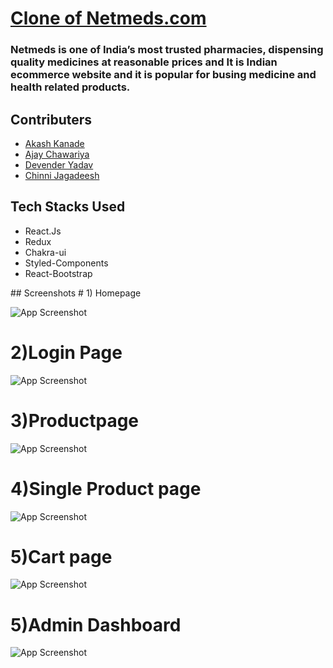 
<a href="https://63805784cb23923f2af8acf5--peppy-fenglisu-7c9d93.netlify.app/"><h1>Clone of Netmeds.com</h1><a>
<h3>Netmeds is one of India’s most trusted pharmacies, dispensing quality medicines at reasonable prices and It is Indian ecommerce website and it is popular for busing medicine and health related products.</h3>
    
<h2>Contributers</h2>
<ul>
<a href="https://www.linkedin.com/in/akash-kanade-59ab8218b/">
<li>Akash Kanade</li>
</a>
<a href="https://linkedin.com/in/ajay%20chawariya/">
<li>Ajay Chawariya</li>
</a><a href="https://www.linkedin.com/in/devender0014/">
<li>Devender Yadav</li>
</a><a href="https://www.linkedin.com/in/chinni-jagadeesh-663090228/">
<li>Chinni Jagadeesh</li>
</a>
</ul>
<h2>Tech Stacks Used </h2>
<ul>
<li>React.Js
</li><li>Redux</li><li>Chakra-ui</li><li>Styled-Components</li>
<li>React-Bootstrap</li>
    
</ul>
## Screenshots
# 1) Homepage

![App Screenshot](https://iili.io/HMH6iut.md.png)

# 2)Login Page
![App Screenshot](https://iili.io/HMHP2te.md.png)

# 3)Productpage
![App Screenshot](https://iili.io/HMHPRVa.md.png)

# 4)Single Product page
![App Screenshot](https://iili.io/HMHPvO7.md.png)
# 5)Cart page
![App Screenshot](https://iili.io/HMHiu72.md.png)

# 5)Admin Dashboard
![App Screenshot](https://iili.io/HMHsWFf.md.png)
